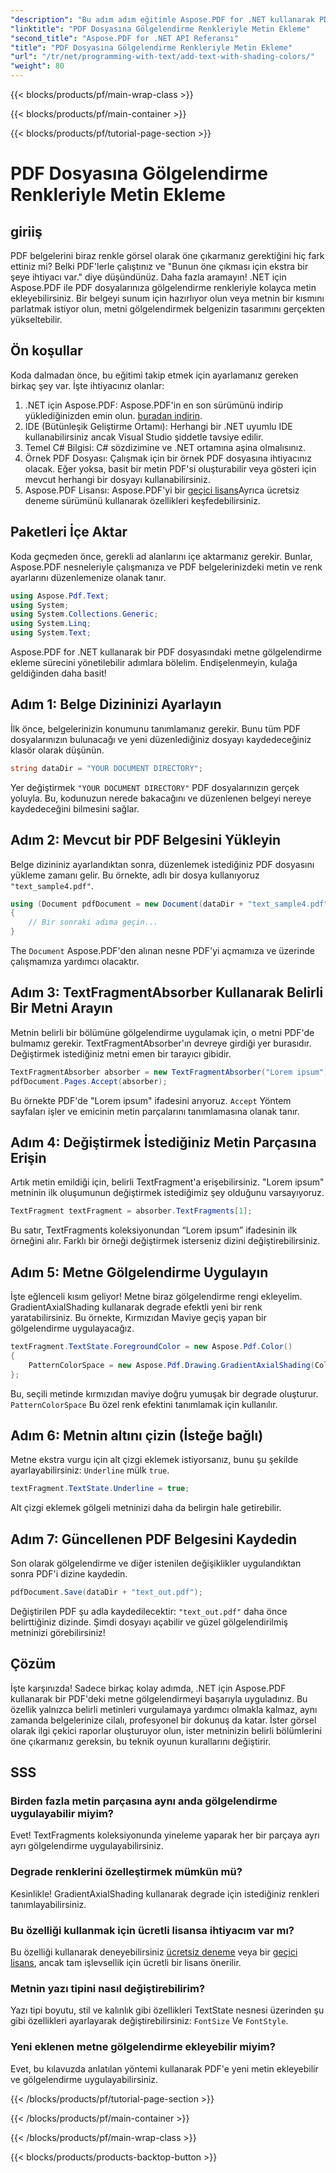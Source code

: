 ```yaml
---
"description": "Bu adım adım eğitimle Aspose.PDF for .NET kullanarak PDF dosyalarına metin gölgelendirmesi eklemeyi öğrenin. Belgelerinizi renkli degradelerle özelleştirin."
"linktitle": "PDF Dosyasına Gölgelendirme Renkleriyle Metin Ekleme"
"second_title": "Aspose.PDF for .NET API Referansı"
"title": "PDF Dosyasına Gölgelendirme Renkleriyle Metin Ekleme"
"url": "/tr/net/programming-with-text/add-text-with-shading-colors/"
"weight": 80
---
```


{{< blocks/products/pf/main-wrap-class >}}

{{< blocks/products/pf/main-container >}}

{{< blocks/products/pf/tutorial-page-section >}}

# PDF Dosyasına Gölgelendirme Renkleriyle Metin Ekleme

## giriiş

PDF belgelerini biraz renkle görsel olarak öne çıkarmanız gerektiğini hiç fark ettiniz mi? Belki PDF'lerle çalıştınız ve "Bunun öne çıkması için ekstra bir şeye ihtiyacı var." diye düşündünüz. Daha fazla aramayın! .NET için Aspose.PDF ile PDF dosyalarınıza gölgelendirme renkleriyle kolayca metin ekleyebilirsiniz. Bir belgeyi sunum için hazırlıyor olun veya metnin bir kısmını parlatmak istiyor olun, metni gölgelendirmek belgenizin tasarımını gerçekten yükseltebilir.

## Ön koşullar

Koda dalmadan önce, bu eğitimi takip etmek için ayarlamanız gereken birkaç şey var. İşte ihtiyacınız olanlar:

1. .NET için Aspose.PDF: Aspose.PDF'in en son sürümünü indirip yüklediğinizden emin olun. [buradan indirin](https://releases.aspose.com/pdf/net/).
2. IDE (Bütünleşik Geliştirme Ortamı): Herhangi bir .NET uyumlu IDE kullanabilirsiniz ancak Visual Studio şiddetle tavsiye edilir.
3. Temel C# Bilgisi: C# sözdizimine ve .NET ortamına aşina olmalısınız.
4. Örnek PDF Dosyası: Çalışmak için bir örnek PDF dosyasına ihtiyacınız olacak. Eğer yoksa, basit bir metin PDF'si oluşturabilir veya gösteri için mevcut herhangi bir dosyayı kullanabilirsiniz.
5. Aspose.PDF Lisansı: Aspose.PDF'yi bir [geçici lisans](https://purchase.aspose.com/temporary-license/)Ayrıca ücretsiz deneme sürümünü kullanarak özellikleri keşfedebilirsiniz.

## Paketleri İçe Aktar

Koda geçmeden önce, gerekli ad alanlarını içe aktarmanız gerekir. Bunlar, Aspose.PDF nesneleriyle çalışmanıza ve PDF belgelerinizdeki metin ve renk ayarlarını düzenlemenize olanak tanır.

```csharp
using Aspose.Pdf.Text;
using System;
using System.Collections.Generic;
using System.Linq;
using System.Text;
```

Aspose.PDF for .NET kullanarak bir PDF dosyasındaki metne gölgelendirme ekleme sürecini yönetilebilir adımlara bölelim. Endişelenmeyin, kulağa geldiğinden daha basit!

## Adım 1: Belge Dizininizi Ayarlayın

İlk önce, belgelerinizin konumunu tanımlamanız gerekir. Bunu tüm PDF dosyalarınızın bulunacağı ve yeni düzenlediğiniz dosyayı kaydedeceğiniz klasör olarak düşünün.

```csharp
string dataDir = "YOUR DOCUMENT DIRECTORY";
```

Yer değiştirmek `"YOUR DOCUMENT DIRECTORY"` PDF dosyalarınızın gerçek yoluyla. Bu, kodunuzun nerede bakacağını ve düzenlenen belgeyi nereye kaydedeceğini bilmesini sağlar.

## Adım 2: Mevcut bir PDF Belgesini Yükleyin

Belge dizininiz ayarlandıktan sonra, düzenlemek istediğiniz PDF dosyasını yükleme zamanı gelir. Bu örnekte, adlı bir dosya kullanıyoruz `"text_sample4.pdf"`.

```csharp
using (Document pdfDocument = new Document(dataDir + "text_sample4.pdf"))
{
    // Bir sonraki adıma geçin...
}
```

The `Document` Aspose.PDF'den alınan nesne PDF'yi açmamıza ve üzerinde çalışmamıza yardımcı olacaktır.

## Adım 3: TextFragmentAbsorber Kullanarak Belirli Bir Metni Arayın

Metnin belirli bir bölümüne gölgelendirme uygulamak için, o metni PDF'de bulmamız gerekir. TextFragmentAbsorber'ın devreye girdiği yer burasıdır. Değiştirmek istediğiniz metni emen bir tarayıcı gibidir.

```csharp
TextFragmentAbsorber absorber = new TextFragmentAbsorber("Lorem ipsum");
pdfDocument.Pages.Accept(absorber);
```

Bu örnekte PDF'de "Lorem ipsum" ifadesini arıyoruz. `Accept` Yöntem sayfaları işler ve emicinin metin parçalarını tanımlamasına olanak tanır.

## Adım 4: Değiştirmek İstediğiniz Metin Parçasına Erişin

Artık metin emildiği için, belirli TextFragment'a erişebilirsiniz. "Lorem ipsum" metninin ilk oluşumunun değiştirmek istediğimiz şey olduğunu varsayıyoruz.

```csharp
TextFragment textFragment = absorber.TextFragments[1];
```

Bu satır, TextFragments koleksiyonundan “Lorem ipsum” ifadesinin ilk örneğini alır. Farklı bir örneği değiştirmek isterseniz dizini değiştirebilirsiniz.

## Adım 5: Metne Gölgelendirme Uygulayın

İşte eğlenceli kısım geliyor! Metne biraz gölgelendirme rengi ekleyelim. GradientAxialShading kullanarak degrade efektli yeni bir renk yaratabilirsiniz. Bu örnekte, Kırmızıdan Maviye geçiş yapan bir gölgelendirme uygulayacağız.

```csharp
textFragment.TextState.ForegroundColor = new Aspose.Pdf.Color()
{
    PatternColorSpace = new Aspose.Pdf.Drawing.GradientAxialShading(Color.Red, Color.Blue)
};
```

Bu, seçili metinde kırmızıdan maviye doğru yumuşak bir degrade oluşturur. `PatternColorSpace` Bu özel renk efektini tanımlamak için kullanılır.

## Adım 6: Metnin altını çizin (İsteğe bağlı)

Metne ekstra vurgu için alt çizgi eklemek istiyorsanız, bunu şu şekilde ayarlayabilirsiniz: `Underline` mülk `true`.

```csharp
textFragment.TextState.Underline = true;
```

Alt çizgi eklemek gölgeli metninizi daha da belirgin hale getirebilir.

## Adım 7: Güncellenen PDF Belgesini Kaydedin

Son olarak gölgelendirme ve diğer istenilen değişiklikler uygulandıktan sonra PDF'i dizine kaydedin.

```csharp
pdfDocument.Save(dataDir + "text_out.pdf");
```

Değiştirilen PDF şu adla kaydedilecektir: `"text_out.pdf"` daha önce belirttiğiniz dizinde. Şimdi dosyayı açabilir ve güzel gölgelendirilmiş metninizi görebilirsiniz!

## Çözüm

İşte karşınızda! Sadece birkaç kolay adımda, .NET için Aspose.PDF kullanarak bir PDF'deki metne gölgelendirmeyi başarıyla uyguladınız. Bu özellik yalnızca belirli metinleri vurgulamaya yardımcı olmakla kalmaz, aynı zamanda belgelerinize cilalı, profesyonel bir dokunuş da katar. İster görsel olarak ilgi çekici raporlar oluşturuyor olun, ister metninizin belirli bölümlerini öne çıkarmanız gereksin, bu teknik oyunun kurallarını değiştirir.


## SSS

### Birden fazla metin parçasına aynı anda gölgelendirme uygulayabilir miyim?
Evet! TextFragments koleksiyonunda yineleme yaparak her bir parçaya ayrı ayrı gölgelendirme uygulayabilirsiniz.

### Degrade renklerini özelleştirmek mümkün mü?
Kesinlikle! GradientAxialShading kullanarak degrade için istediğiniz renkleri tanımlayabilirsiniz.

### Bu özelliği kullanmak için ücretli lisansa ihtiyacım var mı?
Bu özelliği kullanarak deneyebilirsiniz [ücretsiz deneme](https://releases.aspose.com/) veya bir [geçici lisans](https://purchase.aspose.com/temporary-license/), ancak tam işlevsellik için ücretli bir lisans önerilir.

### Metnin yazı tipini nasıl değiştirebilirim?
Yazı tipi boyutu, stil ve kalınlık gibi özellikleri TextState nesnesi üzerinden şu gibi özellikleri ayarlayarak değiştirebilirsiniz: `FontSize` Ve `FontStyle`.

### Yeni eklenen metne gölgelendirme ekleyebilir miyim?
Evet, bu kılavuzda anlatılan yöntemi kullanarak PDF'e yeni metin ekleyebilir ve gölgelendirme uygulayabilirsiniz.

{{< /blocks/products/pf/tutorial-page-section >}}

{{< /blocks/products/pf/main-container >}}

{{< /blocks/products/pf/main-wrap-class >}}

{{< blocks/products/products-backtop-button >}}